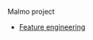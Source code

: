 Malmo project

- [Feature engineering](https://github.com/ivansakov/micromobility-projects/tree/main/Malmo_project/Feature_engineering)

